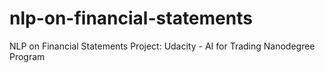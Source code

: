 # nlp-on-financial-statements
NLP on Financial Statements Project: Udacity - AI for Trading Nanodegree Program
